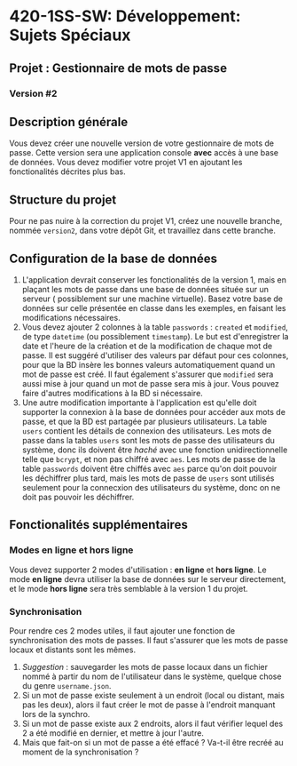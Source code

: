 # 420-1SS-SW: Développement: Sujets Spéciaux

## Projet : Gestionnaire de mots de passe

### Version #2

## Description générale

Vous devez créer une nouvelle version de votre gestionnaire de mots de passe.
Cette version sera une application console **avec** accès à une base de données.
Vous devez modifier votre projet V1 en ajoutant les fonctionalités décrites plus
bas.

## Structure du projet

Pour ne pas nuire à la correction du projet V1, créez une nouvelle branche,
nommée `version2`, dans votre dépôt Git, et travaillez dans cette branche.

## Configuration de la base de données

1. L'application devrait conserver les fonctionalités de la version 1, mais en
   plaçant les mots de passe dans une base de données située sur un serveur (
   possiblement sur une machine virtuelle). Basez votre base de données sur
   celle présentée en classe dans les exemples, en faisant les modifications
   nécessaires.
2. Vous devez ajouter 2 colonnes à la table `passwords` : `created`
   et `modified`, de type `datetime` (ou possiblement `timestamp`). Le but est
   d'enregistrer la date et l'heure de la création et de la modification de
   chaque mot de passe. Il est suggéré d'utiliser des valeurs par défaut pour
   ces colonnes, pour que la BD insère les bonnes valeurs automatiquement quand
   un mot de passe est créé. Il faut également s'assurer que `modified` sera
   aussi mise à jour quand un mot de passe sera mis à jour. Vous pouvez faire
   d'autres modifications à la BD si nécessaire.
3. Une autre modification importante à l'application est qu'elle doit supporter
   la connexion à la base de données pour accéder aux mots de passe, et que la
   BD est partagée par plusieurs utilisateurs. La table `users` contient les
   détails de connexion des utilisateurs. Les mots de passe dans la
   tables `users` sont les mots de passe des utilisateurs du système, donc ils
   doivent être *haché* avec une fonction unidirectionnelle telle que `bcrypt`,
   et non pas chiffré avec `aes`. Les mots de passe de la table `passwords`
   doivent être chiffés avec `aes` parce qu'on doit pouvoir les déchiffrer plus
   tard, mais les mots de passe de `users` sont utilisés seulement pour la
   connecxion des utilisateurs du système, donc on ne doit pas pouvoir les
   déchiffrer.

## Fonctionalités supplémentaires

### Modes **en ligne** et **hors ligne**

Vous devez supporter 2 modes d'utilisation : **en ligne** et **hors ligne**. Le
mode **en ligne** devra utiliser la base de données sur le serveur directement,
et le mode **hors ligne** sera très semblable à la version 1 du projet.

### Synchronisation

Pour rendre ces 2 modes utiles, il faut ajouter une fonction de synchronisation
des mots de passes. Il faut s'assurer que les mots de passe locaux et distants
sont les mêmes.

1. *Suggestion* : sauvegarder les mots de passe locaux dans un fichier nommé à
   partir du nom de l'utilisateur dans le système, quelque chose du
   genre `username.json`.
2. Si un mot de passe existe seulement à un endroit (local ou distant, mais pas
   les deux), alors il faut créer le mot de passe à l'endroit manquant lors de
   la synchro.
3. Si un mot de passe existe aux 2 endroits, alors il faut vérifier lequel des 2
   a été modifié en dernier, et mettre à jour l'autre.
4. Mais que fait-on si un mot de passe a été effacé ? Va-t-il être recréé au
   moment de la synchronisation ?